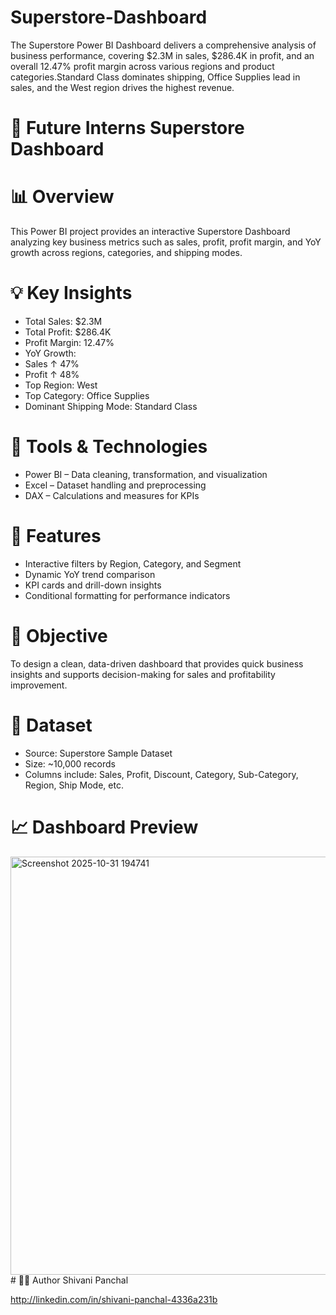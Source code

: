 # Superstore-Dashboard
The Superstore Power BI Dashboard delivers a comprehensive analysis of business performance, covering $2.3M in sales, $286.4K in profit, and an overall 12.47% profit margin across various regions and product categories.Standard Class dominates shipping, Office Supplies lead in sales, and the West region drives the highest revenue.
# 🛒 Future Interns Superstore Dashboard
# 📊 Overview
This Power BI project provides an interactive Superstore Dashboard analyzing key business metrics such as sales, profit, profit margin, and YoY growth across regions, categories, and shipping modes.
# 💡 Key Insights
- Total Sales: $2.3M
- Total Profit: $286.4K
- Profit Margin: 12.47%
- YoY Growth:
- Sales ↑ 47%
- Profit ↑ 48%
- Top Region: West
- Top Category: Office Supplies
- Dominant Shipping Mode: Standard Class
# 🧠 Tools & Technologies
- Power BI – Data cleaning, transformation, and visualization
- Excel – Dataset handling and preprocessing
- DAX – Calculations and measures for KPIs
# 🧩 Features
- Interactive filters by Region, Category, and Segment
- Dynamic YoY trend comparison
- KPI cards and drill-down insights
- Conditional formatting for performance indicators
# 🚀 Objective
To design a clean, data-driven dashboard that provides quick business insights and supports decision-making for sales and profitability improvement.
# 📂 Dataset
- Source: Superstore Sample Dataset
- Size: ~10,000 records
- Columns include: Sales, Profit, Discount, Category, Sub-Category, Region, Ship Mode, etc.
# 📈 Dashboard Preview
<img width="1207" height="669" alt="Screenshot 2025-10-31 194741" src="https://github.com/user-attachments/assets/a1230818-c89c-47c2-8d83-635764fe5613" />
# 🧑‍💻 Author                                                                                                                                                                    
 Shivani Panchal
 
 http://linkedin.com/in/shivani-panchal-4336a231b
